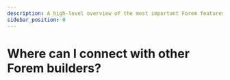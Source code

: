 ```yaml
---
description: A high-level overview of the most important Forem features.
sidebar_position: 0
---
```


# Where can I connect with other Forem builders?
